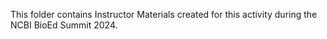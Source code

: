 This folder contains Instructor Materials created for this activity during the NCBI BioEd Summit 2024.
